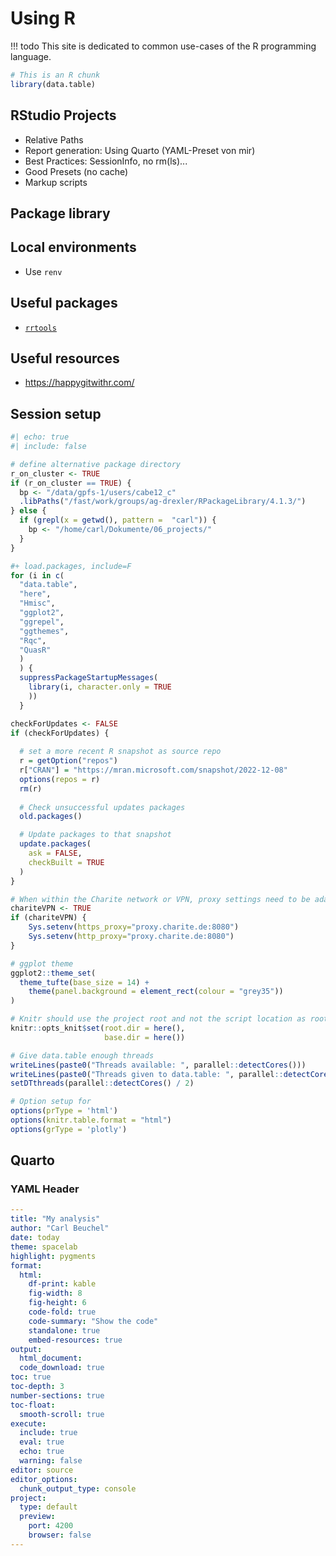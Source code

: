 # Using R

!!! todo
    This site is dedicated to common use-cases of the R programming language.

```r
# This is an R chunk
library(data.table)
```

## RStudio Projects

* Relative Paths
* Report generation: Using Quarto (YAML-Preset von mir)
* Best Practices: SessionInfo, no rm(ls)...
* Good Presets (no cache)
* Markup scripts

## Package library

## Local environments

* Use `renv`

## Useful packages

* [`rrtools`](https://github.com/benmarwick/rrtools)

## Useful resources

* https://happygitwithr.com/

## Session setup

```r 
#| echo: true
#| include: false

# define alternative package directory
r_on_cluster <- TRUE
if (r_on_cluster == TRUE) {
  bp <- "/data/gpfs-1/users/cabe12_c"
  .libPaths("/fast/work/groups/ag-drexler/RPackageLibrary/4.1.3/")
} else {
  if (grepl(x = getwd(), pattern =  "carl")) {
    bp <- "/home/carl/Dokumente/06_projects/"
  }
}

#+ load.packages, include=F
for (i in c(
  "data.table",
  "here",
  "Hmisc",
  "ggplot2",
  "ggrepel",
  "ggthemes",
  "Rqc",
  "QuasR"
  )
  ) {
  suppressPackageStartupMessages(
    library(i, character.only = TRUE
    ))
  }

checkForUpdates <- FALSE
if (checkForUpdates) {
  
  # set a more recent R snapshot as source repo
  r = getOption("repos")
  r["CRAN"] = "https://mran.microsoft.com/snapshot/2022-12-08"
  options(repos = r)
  rm(r)
  
  # Check unsuccessful updates packages
  old.packages()

  # Update packages to that snapshot
  update.packages(
    ask = FALSE,
    checkBuilt = TRUE
  )
}

# When within the Charite network or VPN, proxy settings need to be adapted
chariteVPN <- TRUE 
if (chariteVPN) {
    Sys.setenv(https_proxy="proxy.charite.de:8080")
    Sys.setenv(http_proxy="proxy.charite.de:8080")
}

# ggplot theme
ggplot2::theme_set(
  theme_tufte(base_size = 14) +
    theme(panel.background = element_rect(colour = "grey35"))
)

# Knitr should use the project root and not the script location as root
knitr::opts_knit$set(root.dir = here(), 
                     base.dir = here())

# Give data.table enough threads
writeLines(paste0("Threads available: ", parallel::detectCores()))
writeLines(paste0("Threads given to data.table: ", parallel::detectCores() / 2))
setDTthreads(parallel::detectCores() / 2)

# Option setup for
options(prType = 'html')
options(knitr.table.format = "html")
options(grType = 'plotly')
```

## Quarto

### YAML Header

```yaml
---
title: "My analysis"
author: "Carl Beuchel"
date: today
theme: spacelab
highlight: pygments
format:
  html:
    df-print: kable
    fig-width: 8
    fig-height: 6
    code-fold: true
    code-summary: "Show the code"
    standalone: true
    embed-resources: true
output:
  html_document:
  code_download: true
toc: true  
toc-depth: 3
number-sections: true
toc-float:
  smooth-scroll: true
execute:
  include: true
  eval: true
  echo: true
  warning: false
editor: source
editor_options: 
  chunk_output_type: console
project:
  type: default
  preview:
    port: 4200
    browser: false
---
``` 

